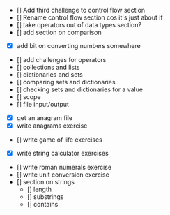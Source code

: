 

- [] Add third challenge to control flow section
- [] Rename control flow section cos it's just about if
- [] take operators out of data types section?
- [] add section on comparison
- [x] add bit on converting numbers somewhere
- [] add challenges for operators
- [] collections and lists
- [] dictionaries and sets
- [] comparing sets and dictionaries
- [] checking sets and dictionaries for a value
- [] scope
- [] file input/output
- [x] get an anagram file
- [x] write anagrams exercise
- [] write game of life exercises
- [x] write string calculator exercises
- [] write roman numerals exercise
- [] write unit conversion exercise
- [] section on strings
  - [] length
  - [] substrings
  - [] contains
